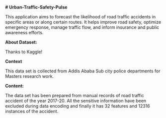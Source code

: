 **# Urban-Traffic-Safety-Pulse**

This application aims to forecast the likelihood of road traffic accidents in specific areas or along certain routes. It helps improve road safety, optimize emergency response, manage traffic flow, and inform insurance and public awareness efforts.

**About Dataset:**

Thanks to Kaggle!

**Context**

This data set is collected from Addis Ababa Sub city police departments for Masters research work.

**Content:**

The data set has been prepared from manual records of road traffic accident of the year 2017-20. All the sensitive information have been excluded during data encoding and finally it has 32 features and 12316 instances of the accident.
